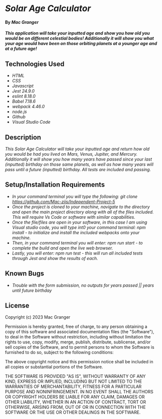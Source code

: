 # _Solar Age Calculator_

#### By _**Mac Granger**_

#### _This application will take your inputted age and show you how old you would be on different celestial bodies! Additionally it will show you what your age would have been on those orbiting planets at a younger age and at a future age!_

## Technologies Used

* _HTML_
* _CSS_
* _Javascript_
* _Jest 24.9.0_
* _eslint 8.18.0_
* _Babel 7.18.6_
* _webpack 4.46.0_
* _node.js_
* _Github_
* _Visual Studio Code_

## Description

_This Solar Age Calculator will take your inputted age and return how old you would be had you lived on Mars, Venus, Jupiter, and Mercury. Additionally it will show you how many years have passed since your last (inputted) birthday on those same planets, as well as how many years will pass until a future (inputted) birthday. All tests are included and passing._

## Setup/Installation Requirements

* _In your command terminal you will type the following: git clone https://github.com/Mac-ziis/Independent-Project-5_
* _Once the project is cloned to your machine, navigate to the directory and open the main project directory along with all of the files included. This will require Vs Code or software with similar capabilities._
* _Once the file/files are open in your software, in this case I am using Visual studio code, you will type int0 your command terminal: npm install - to initialize and install the included webpacks onto your machine._
* _Then, in your command terminal you will enter: npm run start - to complete the build and open the live web browser._
* _Lastly, you will enter: npm run test - this will run all included tests through Jest and show the results of each._

## Known Bugs

* _Trouble with the form submission, no outputs for years passed || years until future birthday_

## License

Copyright (c) 2023 Mac Granger

Permission is hereby granted, free of charge, to any person obtaining a copy
of this software and associated documentation files (the "Software"), to deal
in the Software without restriction, including without limitation the rights
to use, copy, modify, merge, publish, distribute, sublicense, and/or sell
copies of the Software, and to permit persons to whom the Software is
furnished to do so, subject to the following conditions:

The above copyright notice and this permission notice shall be included in all
copies or substantial portions of the Software.

THE SOFTWARE IS PROVIDED "AS IS", WITHOUT WARRANTY OF ANY KIND, EXPRESS OR
IMPLIED, INCLUDING BUT NOT LIMITED TO THE WARRANTIES OF MERCHANTABILITY,
FITNESS FOR A PARTICULAR PURPOSE AND NONINFRINGEMENT. IN NO EVENT SHALL THE
AUTHORS OR COPYRIGHT HOLDERS BE LIABLE FOR ANY CLAIM, DAMAGES OR OTHER
LIABILITY, WHETHER IN AN ACTION OF CONTRACT, TORT OR OTHERWISE, ARISING FROM,
OUT OF OR IN CONNECTION WITH THE SOFTWARE OR THE USE OR OTHER DEALINGS IN THE
SOFTWARE.
